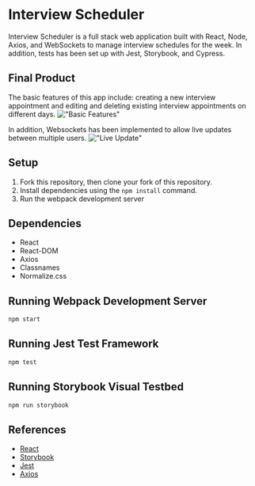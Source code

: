# Interview Scheduler

Interview Scheduler is a full stack web application built with React, Node, Axios, and WebSockets to manage interview schedules for the week. In addition, tests has been set up with Jest, Storybook, and Cypress.

## Final Product

The basic features of this app include: creating a new interview appointment and editing and deleting existing interview appointments on different days.
!["Basic Features"](https://github.com/cindyhalim/scheduler/blob/master/assets/basic_features.gif?raw=true)

In addition, Websockets has been implemented to allow live updates between multiple users.
!["Live Update"](https://github.com/cindyhalim/scheduler/blob/master/assets/websocket_feature.gif?raw=true)

## Setup

1. Fork this repository, then clone your fork of this repository.
2. Install dependencies using the `npm install` command.
3. Run the webpack development server

## Dependencies

- React
- React-DOM
- Axios
- Classnames
- Normalize.css

## Running Webpack Development Server

```sh
npm start
```

## Running Jest Test Framework

```sh
npm test
```

## Running Storybook Visual Testbed

```sh
npm run storybook
```

## References

- [React](https://reactjs.org/docs/getting-started.html)
- [Storybook](https://storybook.js.org/docs/basics/introduction/)
- [Jest](https://jestjs.io/docs/en/getting-started)
- [Axios](https://github.com/axios/axios#example)

